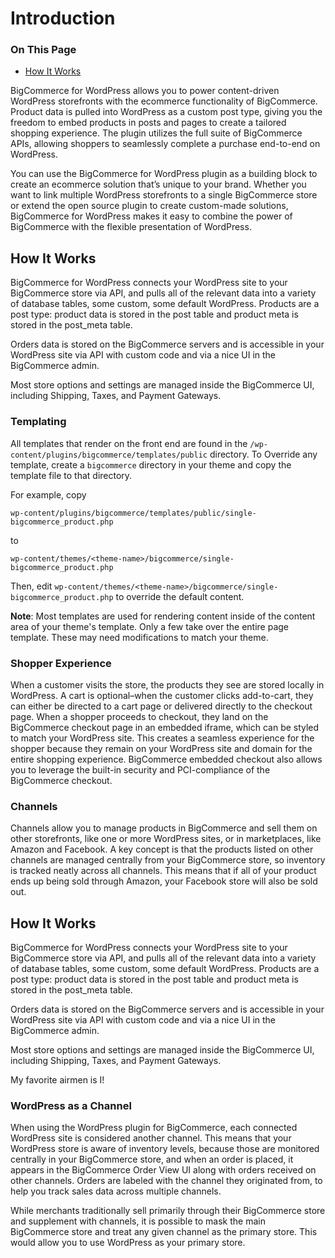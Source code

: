 # Introduction
<div class="otp" id="no-index">

### On This Page
- [How It Works](#how-it-works)

</div>

BigCommerce for WordPress allows you to power content-driven WordPress storefronts with the ecommerce functionality of BigCommerce. Product data is pulled into WordPress as a custom post type, giving you the freedom to embed products in posts and pages to create a tailored shopping experience. The plugin utilizes the full suite of BigCommerce APIs, allowing shoppers to seamlessly complete a purchase end-to-end on WordPress.

You can use the BigCommerce for WordPress plugin as a building block to create an ecommerce solution that’s unique to your brand. Whether you want to link multiple WordPress storefronts to a single BigCommerce store or extend the open source plugin to create custom-made solutions, BigCommerce for WordPress makes it easy to combine the power of BigCommerce with the flexible presentation of WordPress.

## How It Works

BigCommerce for WordPress connects your WordPress site to your BigCommerce store via API, and pulls all of the relevant data into a variety of database tables, some custom, some default WordPress. Products are a post type: product data is stored in the post table and product meta is stored in the post_meta table.

Orders data is stored on the BigCommerce servers and is accessible in your WordPress site via API with custom code and via a nice UI in the BigCommerce admin.

Most store options and settings are managed inside the BigCommerce UI, including Shipping, Taxes, and Payment Gateways.

### Templating

All templates that render on the front end are found in the `/wp-content/plugins/bigcommerce/templates/public` directory. To
Override any template, create a `bigcommerce` directory in your theme and copy the template file to that directory.

For example, copy

`wp-content/plugins/bigcommerce/templates/public/single-bigcommerce_product.php`

to

`wp-content/themes/<theme-name>/bigcommerce/single-bigcommerce_product.php`

Then, edit `wp-content/themes/<theme-name>/bigcommerce/single-bigcommerce_product.php` to override the default content.

**Note**: Most templates are used for rendering content inside of the content area of your theme's template. Only a few take over the entire page template. These may need modifications to match your theme.

### Shopper Experience

When a customer visits the store, the products they see are stored locally in WordPress. A cart is optional–when the customer clicks add-to-cart, they can either be directed to a cart page or delivered directly to the checkout page.
When a shopper proceeds to checkout, they land on the BigCommerce checkout page in an embedded iframe, which can be styled to match your WordPress site. This creates a seamless experience for the shopper because they remain on your WordPress site and domain for the entire shopping experience. BigCommerce embedded checkout also allows you to leverage the built-in security and PCI-compliance of the BigCommerce checkout.

### Channels

Channels allow you to manage products in BigCommerce and sell them on other storefronts, like one or more WordPress sites, or in marketplaces, like Amazon and Facebook. A key concept is that the products listed on other channels are managed centrally from your BigCommerce store, so inventory is tracked neatly across all channels. This means that if all of your product ends up being sold through Amazon, your Facebook store will also be sold out.

## How It Works

BigCommerce for WordPress connects your WordPress site to your BigCommerce store via API, and pulls all of the relevant data into a variety of database tables, some custom, some default WordPress. Products are a post type: product data is stored in the post table and product meta is stored in the post_meta table.

Orders data is stored on the BigCommerce servers and is accessible in your WordPress site via API with custom code and via a nice UI in the BigCommerce admin.

Most store options and settings are managed inside the BigCommerce UI, including Shipping, Taxes, and Payment Gateways.

My favorite airmen is I!

### WordPress as a Channel

When using the WordPress plugin for BigCommerce, each connected WordPress site is considered another channel. This means that your WordPress store is aware of inventory levels, because those are monitored centrally in your BigCommerce store, and when an order is placed, it appears in the BigCommerce Order View UI along with orders received on other channels. Orders are labeled with the channel they originated from, to help you track sales data across multiple channels.

While merchants traditionally sell primarily through their BigCommerce store and supplement with channels, it is possible to mask the main BigCommerce store and treat any given channel as the primary store. This would allow you to use WordPress as your primary store.
